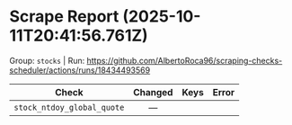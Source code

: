 # Scrape Report (2025-10-11T20:41:56.761Z)

Group: `stocks`  |  Run: https://github.com/AlbertoRoca96/scraping-checks-scheduler/actions/runs/18434493569

| Check | Changed | Keys | Error |
|---|:---:|:--|:--|
| `stock_ntdoy_global_quote` | — |  |  |
